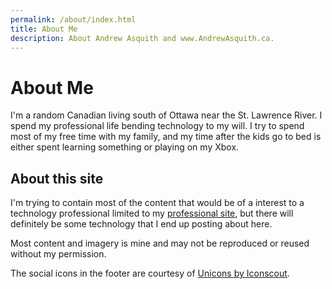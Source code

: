 ```yaml
---
permalink: /about/index.html
title: About Me
description: About Andrew Asquith and www.AndrewAsquith.ca.
---
```


# About Me

I'm a random Canadian living south of Ottawa near the St. Lawrence River. I spend my professional life bending technology to my will. I try to spend most of my free time with my family, and my time after the kids go to bed is either spent learning something or playing on my Xbox.

## About this site

I'm trying to contain most of the content that would be of a interest to a technology professional limited to my [professional site](https://www.andrewasquith.com "Andrew Asquith - Technology Solutions"), but there will definitely be some technology that I end up posting about here. 


Most content and imagery is mine and may not be reproduced or reused without my permission. 

The social icons in the footer are courtesy of [Unicons by Iconscout](https://iconscout.com/unicons).
